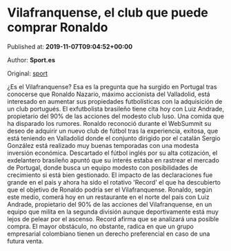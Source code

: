 
# Vilafranquense, el club que puede comprar Ronaldo

Published at: **2019-11-07T09:04:52+00:00**

Author: **Sport.es**

Original: [sport](https://www.sport.es/es/noticias/futbol/vilafranquense-el-club-que-puede-comprar-ronaldo-7717697)

¿Es el Vilafranquense? Esa es la pregunta que ha surgido en Portugal tras conocerse que Ronaldo Nazario, máximo accionista del Valladolid, está interesado en aumentar sus propiedades futbolísticas con la adquisición de un club portugués. El exfutbolista brasileño tiene cita hoy con Luiz Andrade, propietario del 90% de las acciones del modesto club luso. Una comida que ha disparado los rumores.
Ronaldo reconoció durante el WebSummit su deseo de adquirir un nuevo club de fútbol tras la experiencia, exitosa, que está teniendo en Valladolid donde el conjunto dirigido por el catalán Sergio González está realizado muy buenas temporadas con una modesta inversión económica.
Descartado el fútbol inglés por su alta cotización, el exdelantero brasileño apuntó que su interés estaba en rastrear el mercado de Portugal, donde busca un equipo modesto con posibilidades de crecimiento si está bien gestionado. El impacto de las declaraciones fue grande en el país y ahora ha sido el rotativo 'Record' el que ha descubierto que el objetivo de Ronaldo podría ser el Vilafranquense.
Ronaldo, según este medio, comerá hoy en un restaurante en el norte del país con Luiz Andrade, propietario del 90% de las acciones del Vilafranquense, en un equipo que milita en la segunda división aunque deportivamente está muy lejos de pelear por el ascenso. Record afirma que se analizará una posible compra.
El mayor obstáculo, no obstante, radica en que un grupo empresarial colombiano tienen un derecho preferencial en caso de una futura venta.
